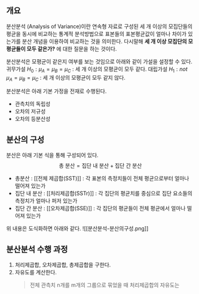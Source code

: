 ## 개요
분산분석 (Analysis of Variance)이란 연속형 자료로 구성된 세 개 이상의 모집단들의 평균을 동시에 비교하는 통계적 분석방법으로 표본들의 표본평균값이 얼마나 차이가 있는가를 분산 개념을 이용하여 비교하는 것을 의미한다. 다시말해 **세 개 이상 모집단의 모평균들이 모두 같은가?** 에 대한 질문을 하는 것이다. 

분산분석은 모평균이 같은지 여부를 보는 것임으로 아래와 같이 가설을 설정할 수 있다.
귀무가설 $H_0 : \mu_A=\mu_B=\mu_C$ : 세 개 이상의 모평균이 모두 같다.
대립가설 $H_1 : not \,\,\, \mu_A=\mu_B=\mu_C$ : 세 개 이상의 모평균이 모두 같지 않다.

분산분석은 아래 기본 가정을 전재로 수행된다.

* 관측치의 독립성
* 오차의 저규성
* 오차의 등분산성

## 분산의 구성
분산은 아래 기본 식을 통해 구성되어 있다.
$$\text{총 분산} = \text{집단 내 분산} + \text{집단 간 분산}$$

* 총분산 : [[전체 제곱합(SST)]] : 각 표본의 측정치들이 전체 평균으로부터 얼마나 떨어져 있는가
* 집단 내 분산 : [[처리제곱합(SSTr)]] : 각 집단의 평균치를 중심으로 집단 요소들의 측정치가 얼마나 퍼저 있는가
* 집단 간 분산 :  [[오차제곱합(SSE)]] : 각 집단의 평균들이 전체 평균에서 얼마나 떨어져 있는가

위 내용은 도식화하면 아래와 같다. 
![[분산분석-분산의구성.png]]

## 분산분석 수행 과정
1. 처리제곱합, 오차제곱합, 총제곱합을 구한다.
2. 자유도를 계산한다.
	> 전체 관측치 n개를 m개의 그룹으로 묶었을 때
	> 	처리제곱합의 자유도는 